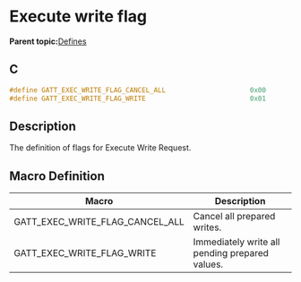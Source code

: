 # Execute write flag

**Parent topic:**[Defines](GUID-F7CF3BA1-36B6-40A6-9257-19D4863812CA.md)

## C

```c
#define GATT_EXEC_WRITE_FLAG_CANCEL_ALL                     0x00
#define GATT_EXEC_WRITE_FLAG_WRITE                          0x01
```

## Description

The definition of flags for Execute Write Request.

## Macro Definition

|Macro|Description|
|-----|-----------|
|GATT\_EXEC\_WRITE\_FLAG\_CANCEL\_ALL|Cancel all prepared writes.|
|GATT\_EXEC\_WRITE\_FLAG\_WRITE|Immediately write all pending prepared values.|

